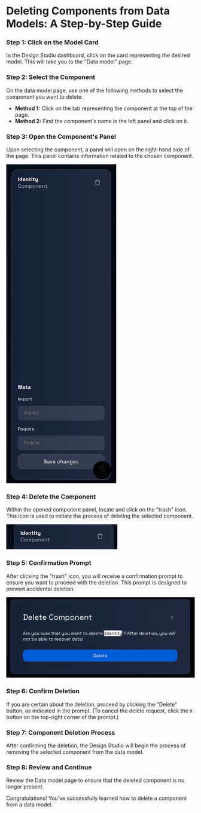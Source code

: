 # Deleting Components from Data Models: A Step-by-Step Guide

### **Step 1: Click on the Model Card**

In the Design Studio dashboard, click on the card representing the desired model. This will take you to the "Data model" page.

### **Step 2: Select the Component**

On the data model page, use one of the following methods to select the component you want to delete:

- **Method 1:** Click on the tab representing the component at the top of the page.
- **Method 2:** Find the component's name in the left panel and click on it.

### **Step 3: Open the Component's Panel**

Upon selecting the component, a panel will open on the right-hand side of the page. This panel contains information related to the chosen component.

![](img/delete-component-1.png)

### **Step 4: Delete the Component**

Within the opened component panel, locate and click on the "trash" icon. This icon is used to initiate the process of deleting the selected component.

![](img/delete-component-2.png)


### **Step 5: Confirmation Prompt**

After clicking the "trash" icon, you will receive a confirmation prompt to ensure you want to proceed with the deletion. This prompt is designed to prevent accidental deletion.

![](img/delete-component-3.png)

### **Step 6: Confirm Deletion**

If you are certain about the deletion, proceed by clicking the "Delete" button, as indicated in the prompt. (To cancel the delete request, click the `X` button on the top-right corner of the prompt.)

### **Step 7: Component Deletion Process**

After confirming the deletion, the Design Studio will begin the process of removing the selected component from the data model.

### **Step 8: Review and Continue**

Review the Data model page to ensure that the deleted component is no longer present.

Congratulations! You've successfully learned how to delete a component from a data model.
